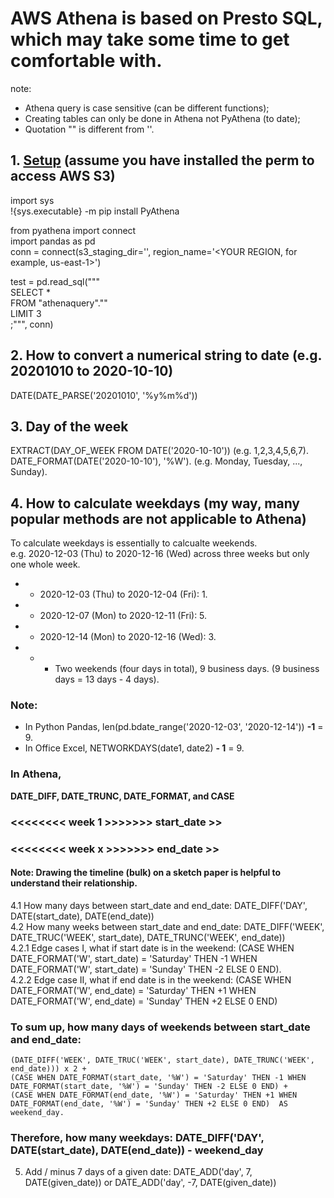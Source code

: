 # AWS Athena is based on Presto SQL, which may take some time to get comfortable with. 
note: 
- Athena query is case sensitive (can be different functions); 
- Creating tables can only be done in Athena not PyAthena (to date); 
- Quotation "" is different from ''.

## 1. [Setup](https://aws.amazon.com/blogs/machine-learning/run-sql-queries-from-your-sagemaker-notebooks-using-amazon-athena/) (assume you have installed the perm to access AWS S3)   
import sys  
!{sys.executable} -m pip install PyAthena  

from pyathena import connect  
import pandas as pd  
conn = connect(s3_staging_dir='<ATHENA QUERY RESULTS LOCATION>',  region_name='<YOUR REGION, for example, us-east-1>')  

test = pd.read_sql("""  
SELECT *  
FROM "athenaquery"."<YOUR TABLE NAME>"  
LIMIT 3  
;""", conn)  
  
## 2. How to convert a numerical string to date (e.g. 20201010 to 2020-10-10)  
   DATE(DATE_PARSE('20201010', '%y%m%d'))  
   
## 3. Day of the week
EXTRACT(DAY_OF_WEEK FROM DATE('2020-10-10'))     (e.g. 1,2,3,4,5,6,7).   
DATE_FORMAT(DATE('2020-10-10'), '%W').   (e.g. Monday, Tuesday, ..., Sunday). 

## 4. How to calculate weekdays (my way, many popular methods are not applicable to Athena) 
To calculate weekdays is essentially to calcualte weekends.  
e.g. 2020-12-03 (Thu) to 2020-12-16 (Wed) across three weeks but only one whole week.  
- - 2020-12-03 (Thu) to 2020-12-04 (Fri): 1. 
- - 2020-12-07 (Mon) to 2020-12-11 (Fri): 5. 
- - 2020-12-14 (Mon) to 2020-12-16 (Wed): 3. 
- - - Two weekends (four days in total), 9 business days. (9 business days = 13 days - 4 days). 
### Note:
- In Python Pandas, len(pd.bdate_range('2020-12-03', '2020-12-14')) **-1** = 9. 
- In Office Excel, NETWORKDAYS(date1, date2) **- 1** = 9. 

### In Athena,
**DATE_DIFF, DATE_TRUNC, DATE_FORMAT, and CASE**  

### <<<<<<<< week 1 >>>>>>> start_date >>
### <<<<<<<< week x >>>>>>> end_date >>
#### Note: Drawing the timeline (bulk) on a sketch paper is helpful to understand their relationship.

4.1 How many days between start_date and end_date: DATE_DIFF('DAY', DATE(start_date), DATE(end_date))  
4.2 How many weeks between start_date and end_date: DATE_DIFF('WEEK', DATE_TRUC('WEEK', start_date), DATE_TRUNC('WEEK', end_date))  
4.2.1 Edge cases I, what if start date is in the weekend: (CASE WHEN DATE_FORMAT('W', start_date) = 'Saturday' THEN -1 WHEN DATE_FORMAT('W', start_date) = 'Sunday' THEN -2 ELSE 0 END).  
4.2.2 Edge case II, what if end date is in the weekend: (CASE WHEN DATE_FORMAT('W', end_date) = 'Saturday' THEN +1 WHEN DATE_FORMAT('W', end_date) = 'Sunday' THEN +2 ELSE 0 END)    

### To sum up, how many days of weekends between start_date and end_date:    
    (DATE_DIFF('WEEK', DATE_TRUC('WEEK', start_date), DATE_TRUNC('WEEK', end_date))) x 2 + 
    (CASE WHEN DATE_FORMAT(start_date, '%W') = 'Saturday' THEN -1 WHEN DATE_FORMAT(start_date, '%W') = 'Sunday' THEN -2 ELSE 0 END) +  
    (CASE WHEN DATE_FORMAT(end_date, '%W') = 'Saturday' THEN +1 WHEN DATE_FORMAT(end_date, '%W') = 'Sunday' THEN +2 ELSE 0 END)  AS weekend_day. 
### Therefore, how many weekdays: DATE_DIFF('DAY', DATE(start_date), DATE(end_date)) - **weekend_day**

5. Add / minus 7 days of a given date: DATE_ADD('day', 7, DATE(given_date)) or DATE_ADD('day', -7, DATE(given_date))
